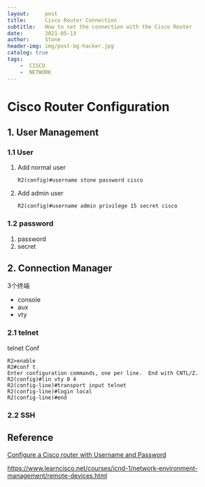 ```yaml
---
layout:     post
title:      Cisco Router Connection
subtitle:   How to set the connection with the Cisco Router 
date:       2021-05-13
author:     Stone
header-img: img/post-bg-hacker.jpg
catalog: true
tags:
    -  CISCO
    -  NETWORK
---
```


# Cisco Router Configuration





## 1. User Management

### 1.1 User

1. Add  normal user

   ```shell
   R2(config)#username stone password cisco
   ```

2. Add admin user

   ```shell
   R2(config)#username admin privilege 15 secret cisco
   ```

### 1.2 password

1. password
2. secret

## 2. Connection  Manager

3个终端

* console
* aux
* vty

### 2.1 telnet

telnet Conf

```shell
R2>enable 
R2#conf t
Enter configuration commands, one per line.  End with CNTL/Z.
R2(config)#lin vty 0 4
R2(config-line)#transport input telnet 
R2(config-line)#login local 
R2(config-line)#end 
```



### 2.2 SSH

## Reference

[Configure a Cisco router with Username and Password](https://community.cisco.com/t5/switching/configure-a-cisco-router-with-username-and-password/td-p/2607351)

https://www.learncisco.net/courses/icnd-1/network-environment-management/remote-devices.html